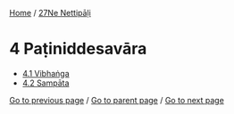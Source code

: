 
[Home](/) / [27Ne Nettipāḷi](/tipitaka/27Ne.md)

# 4 Paṭiniddesavāra

* [4.1 Vibhaṅga](/tipitaka/27Ne/4/4.1.md)
* [4.2 Sampāta](/tipitaka/27Ne/4/4.2.md)

[Go to previous page](/tipitaka/27Ne/3/3.3.md) / [Go to parent page](/tipitaka/27Ne/0.md) / [Go to next page](/tipitaka/27Ne/4/4.1.md)


